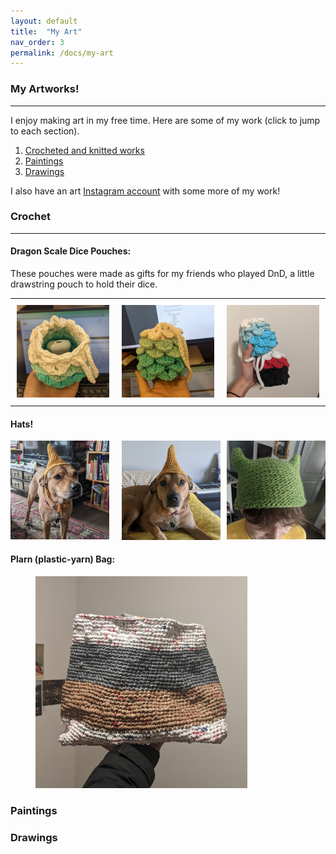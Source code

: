 ```yaml
---
layout: default
title:  "My Art"
nav_order: 3
permalink: /docs/my-art
---
```

### My Artworks!
---------------------------------------------------------------
I enjoy making art in my free time. Here are some of my work (click to jump to each section).  
1. [Crocheted and knitted works](#crochet) 
2. [Paintings](#paintings)
3. [Drawings](#drawings)   

I also have an art <a href="https://www.instagram.com/vovonart/" target="_blank">Instagram account</a> with some more of my work!

### Crochet   <a class="anchor" id="crochet"></a>
----------------------------------------------------------------------------------
#### Dragon Scale Dice Pouches: 
These pouches were made as gifts for my friends who played DnD, a little drawstring pouch to hold their dice. 
<div id="image-table">
    <table>
	    <tr>
    	    <td style="padding:10px">
        	    <img src="/assets/img/my-art/crochet/dragon_pouch.jpg" width="220"/>
      	    </td>
            <td style="padding:10px">
            	<img src="/assets/img/my-art/crochet/dragon_pouch3.jpg" width="220"/>
            </td>
            <td style="padding:10px">
            	<img src="/assets/img/my-art/crochet/dragon_pouch2.jpg" width="220"/>
            </td>
        </tr>
    </table>
</div>

#### Hats!
<div style="display:flex">
     <div style="flex:1;padding-right:10px;">
          <img src="/assets/img/my-art/crochet/iggy_hat.jpg" width="220"/>
     </div>
     <div style="flex:1;padding-left:10px;">
          <img src="/assets/img/my-art/crochet/iggy_hat2.jpg" width="220"/>
     </div>
     <div style="flex:1;padding-left:10px;">
          <img src="/assets/img/my-art/crochet/knitted_hat.jpg" width="220"/>
     </div>
</div>

#### Plarn (plastic-yarn) Bag: 
<figure>
<img src="/assets/img/my-art/crochet/plarn_bag.jpg" alt="Trulli" style="width:80%">
</figure>




### Paintings   <a class="anchor" id="paintings"></a>



### Drawings   <a class="anchor" id="drawings"></a>
